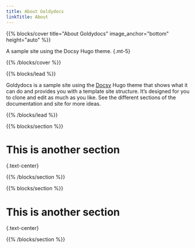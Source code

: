 ```yaml
---
title: About Goldydocs
linkTitle: About
---
```


{{% blocks/cover title="About Goldydocs" image_anchor="bottom" height="auto" %}}

A sample site using the Docsy Hugo theme.
{.mt-5}

{{% /blocks/cover %}}

{{% blocks/lead %}}

Goldydocs is a sample site using the [Docsy](https://github.com/google/docsy)
Hugo theme that shows what it can do and provides you with a template site
structure. It’s designed for you to clone and edit as much as you like. See the
different sections of the documentation and site for more ideas.

{{% /blocks/lead %}}

{{% blocks/section %}}

# This is another section
{.text-center}

{{% /blocks/section %}}

{{% blocks/section %}}

# This is another section
{.text-center}

{{% /blocks/section %}}
